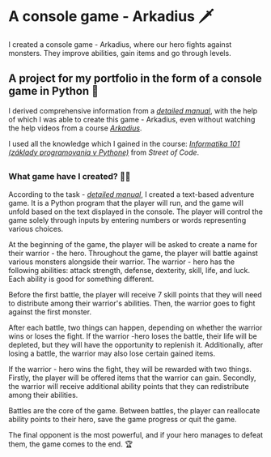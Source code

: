 # A console game - Arkadius :dagger:

I created a console game - Arkadius, where our hero fights against monsters. They improve abilities, gain items and go through levels.

## A project for my portfolio in the form of a console game in Python :snake:

I derived comprehensive information from a *[detailed manual](https://wp.streetofcode.sk/wp-content/uploads/2022/09/Arkadius-zadanie.pdf)*, with the help of which I was able to create this game - Arkadius, even without watching the help videos from a course *[Arkadius](https://streetofcode.sk/kurzy/arkadius)*.

I used all the knowledge which I gained in the course: *[Informatika 101 (základy programovania v Pythone)](https://streetofcode.sk/kurzy/informatika-101)* from *Street of Code*.

##

### What game have I created? :technologist:

According to the task - *[detailed manual](https://wp.streetofcode.sk/wp-content/uploads/2022/09/Arkadius-zadanie.pdf)*, I created a text-based adventure game. It is a Python program that the player will run, and the game will unfold based on the text displayed in the console. The player will control the game solely through inputs by entering numbers or words representing various choices.

At the beginning of the game, the player will be asked to create a name for their warrior - the hero. Throughout the game, the player will battle against various monsters alongside their warrior. The warrior - hero has the following abilities: attack strength, defense, dexterity, skill, life, and luck. Each ability is good for something different.

Before the first battle, the player will receive 7 skill points that they will need to distribute among their warrior's abilities. Then, the warrior goes to fight against the first monster.

After each battle, two things can happen, depending on whether the warrior wins or loses the fight. If the warrior -hero loses the battle, their life will be depleted, but they will have the opportunity to replenish it. Additionally, after losing a battle, the warrior may also lose certain gained items.

If the warrior - hero wins the fight, they will be rewarded with two things. Firstly, the player will be offered items that the warrior can gain. Secondly, the warrior will receive additional ability points that they can redistribute among their abilities.

Battles are the core of the game. Between battles, the player can reallocate ability points to their hero, save the game progress or quit the game.

The final opponent is the most powerful, and if your hero manages to defeat them, the game comes to the end. :trophy:
